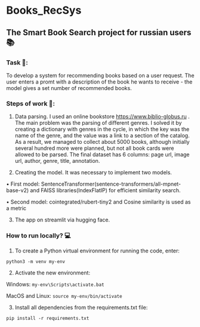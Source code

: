 # Books_RecSys

## The Smart Book Search project for russian users 📚
### Task 📍:
To develop a system for recommending books based on a user request. The user enters a promt with a description of the book he wants to receive - the model gives a set number of recommended books.

### Steps of work 💪:
1. Data parsing. I used an online bookstore https://www.biblio-globus.ru . The main problem was the parsing of different genres. I solved it by creating a dictionary with genres in the cycle, in which the key was the name of the genre, and the value was a link to a section of the catalog. As a result, we managed to collect about 5000 books, although initially several hundred more were planned, but not all book cards were allowed to be parsed. The final dataset has 6 columns: page url, image url, author, genre, title, annotation.

2. Creating the model. It was necessary to implement two models.

• First model: SentenceTransformer(sentence-transformers/all-mpnet-base-v2) and FAISS libraries(IndexFlatIP) for efficient similarity search.

• Second model: cointegrated/rubert-tiny2 and Cosine similarity is used as a metric

3. The app on streamlit via hugging face.

### How to run locally? 💻
1. To create a Python virtual environment for running the code, enter:

`python3 -m venv my-env`

2. Activate the new environment:

Windows:
```my-env\Scripts\activate.bat```

MacOS and Linux:
```source my-env/bin/activate```

3. Install all dependencies from the requirements.txt file:

```pip install -r requirements.txt```
